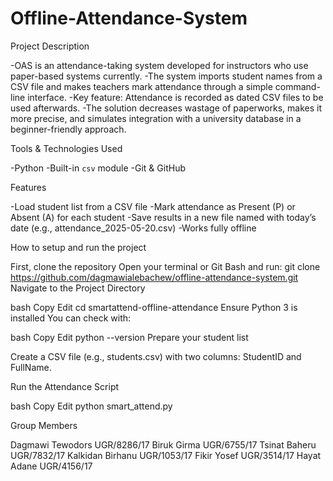 # Offline-Attendance-System
Project Description

-OAS is an attendance-taking system developed for instructors who use paper-based systems currently. 
-The system imports student names from a CSV file and makes teachers mark attendance through a simple command-line interface. 
-Key feature: Attendance is recorded as dated CSV files to be used afterwards.
-The solution decreases wastage of paperworks, makes it more precise, and simulates integration with a university database in a beginner-friendly approach.
  
Tools & Technologies Used

-Python
-Built-in `csv` module
-Git & GitHub

Features

-Load student list from a CSV file
-Mark attendance as Present (P) or Absent (A) for each student
-Save results in a new file named with today’s date (e.g., attendance_2025-05-20.csv)
-Works fully offline


How to setup and run the project

First, clone the repository 
   Open your terminal or Git Bash and run:
   git clone https://github.com/dagmawialebachew/offline-attendance-system.git
Navigate to the Project Directory

bash
Copy
Edit
cd smartattend-offline-attendance
Ensure Python 3 is installed
You can check with:

bash
Copy
Edit
python --version
Prepare your student list

Create a CSV file (e.g., students.csv) with two columns: StudentID and FullName.

Run the Attendance Script

bash
Copy
Edit
python smart_attend.py

Group Members

Dagmawi Tewodors   UGR/8286/17
Biruk Girma        UGR/6755/17
Tsinat Baheru      UGR/7832/17
Kalkidan Birhanu   UGR/1053/17
Fikir Yosef        UGR/3514/17
Hayat Adane        UGR/4156/17


